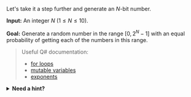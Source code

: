 Let's take it a step further and generate an $N$-bit number.

**Input:** An integer $N$ ($1 \le N \le 10$).

**Goal:** Generate a random number in the range $[0, 2^N - 1]$ with an equal probability of getting each of the numbers in this range.

> Useful Q# documentation:
>
> * <a href="https://docs.microsoft.com/azure/quantum/user-guide/language/statements/iterations" target="_blank">for loops</a>
> * <a href="https://docs.microsoft.com/azure/quantum/user-guide/language/typesystem/immutability" target="_blank">mutable variables</a>
> * <a href="https://docs.microsoft.com/qsharp/api/qsharp/microsoft.quantum.math.powi" target="_blank">exponents</a>

<details>
  <summary><b>Need a hint?</b></summary>
  Remember that you can use previously defined operations to implement your solution. For convenience, the <b>RandomBit</b> operation is already available for you to use in this exercise.
</details>
